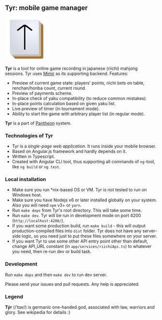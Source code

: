 ## Tyr: mobile game manager
![Tyr](src/assets/tyrhires.png?raw=true "Tyr")

**Tyr** is a tool for online game recording in japanese (riichi) mahjong sessions. Tyr uses [Mimir](https://github.com/MahjongPantheon/Mimir) as its supporting backend. 
Features:

- Preview of current game state: players' points, riichi bets on table, renchan/honba count, current round.
- Preview of payments scheme.
- In-place check of yaku compatibility (to reduce common mistakes).
- In-place points calculation based on given yaku list.
- Live preview of timer (in tournament mode).
- Ability to start the game with arbitrary player list (in regular mode).

**Tyr** is a part of [Pantheon](https://github.com/MahjongPantheon) system.

### Technologies of Tyr

- Tyr is a _single-page web application_. It runs inside your mobile browser.
- Based on Angular.js framework and hardly depends on it.
- Written in Typescript.
- Created with Angular CLI tool, thus supporting all commands of `ng`-tool, like `ng build` or `ng test`.

### Local installation

- Make sure you run *nix-based OS or VM. Tyr is not tested to run on Windows host.
- Make sure you have Nodejs v6 or later installed globally on your system. Also you will need `npm` v3+ or `yarn`.
- Run `make deps` from Tyr's root directory. This will take some time.
- Run `make dev`. Tyr will be run in development mode on port 4200 (`http://localhost:4200/`).
- If you want some production build, run `make build` - this will output production-compiled files into `dist` folder. Tyr does not have any server-side logic, so you need just to put these files somewhere on your server.
- If you want Tyr to use some other API entry point other than default, change API_URL constant (in `app/services/riichiApi.ts`) to whatever you need, then re-run dev or build task.

### Development

Run `make deps` and then `make dev` to run dev server.

Please send your issues and pull requests. Any help is appreciated.

### Legend

**Týr** (/ˈtɪər/) is germanic one-handed god, associated with law, warriors and glory. See wikipedia for details :)
